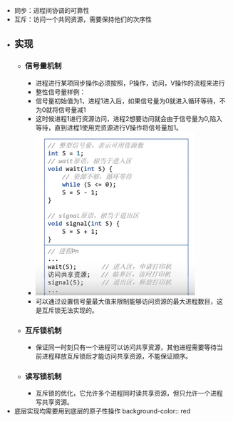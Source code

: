 - 同步：进程间协调的可靠性
- 互斥：访问一个共同资源，需要保持他们的次序性
- ## 实现
	- ### 信号量机制
		- 进程进行某项同步操作必须按照，P操作，访问，V操作的流程来进行
		- 整性信号量样例：
		- 信号量初始值为1，进程1进入后，如果信号量为0就进入循环等待，不为0就将信号量减1
		- 这时候进程1进行资源访问，进程2想要访问就会由于信号量为0,陷入等待，直到进程1使用完资源进行V操作将信号量加1。
		- ![计操_进程同步_1.png](../assets/计操_进程同步_1_1676700726565_0.png)
		- 可以通过设置信号量最大值来限制能够访问资源的最大进程数目，这是互斥锁无法实现的。
	- ### 互斥锁机制
		- 保证同一时刻只有一个进程可以访问共享资源，其他进程需要等待当前进程释放互斥锁后才能访问共享资源，不能保证顺序。
	- ### 读写锁机制
		- 互斥锁的优化，它允许多个进程同时读共享资源，但只允许一个进程写共享资源。
- 底层实现均需要用到底层的原子性操作
  background-color:: red